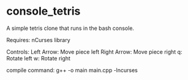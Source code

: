# console_tetris
A simple tetris clone that runs in the bash console.

Requires: nCurses library

Controls:
Left Arrow: Move piece left
Right Arrow: Move piece right
q: Rotate left
w: Rotate right

compile command:
g++ -o main main.cpp -lncurses
